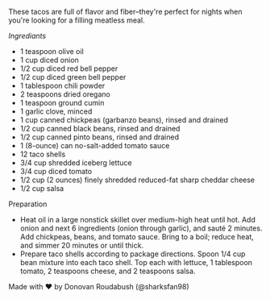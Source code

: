 These tacos are full of flavor and fiber–they're perfect for nights when you're looking for a filling meatless meal.

*Ingrediants*

- 1 teaspoon olive oil
- 1 cup diced onion
- 1/2 cup diced red bell pepper
- 1/2 cup diced green bell pepper
- 1 tablespoon chili powder
- 2 teaspoons dried oregano
- 1 teaspoon ground cumin
- 1 garlic clove, minced
- 1 cup canned chickpeas (garbanzo beans), rinsed and drained
- 1/2 cup canned black beans, rinsed and drained
- 1/2 cup canned pinto beans, rinsed and drained
- 1 (8-ounce) can no-salt-added tomato sauce
- 12 taco shells
- 3/4 cup shredded iceberg lettuce
- 3/4 cup diced tomato
- 1/2 cup (2 ounces) finely shredded reduced-fat sharp cheddar cheese
- 1/2 cup salsa

Preparation

- Heat oil in a large nonstick skillet over medium-high heat until hot. Add onion and next 6 ingredients (onion through garlic), and sauté 2 minutes. Add chickpeas, beans, and tomato sauce. Bring to a boil; reduce heat, and simmer 20 minutes or until thick.
- Prepare taco shells according to package directions. Spoon 1/4 cup bean mixture into each taco shell. Top each with lettuce, 1 tablespoon tomato, 2 teaspoons cheese, and 2 teaspoons salsa.

Made with ♥ by Donovan Roudabush (@sharksfan98)
